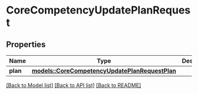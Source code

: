 # CoreCompetencyUpdatePlanRequest

## Properties

Name | Type | Description | Notes
------------ | ------------- | ------------- | -------------
**plan** | [**models::CoreCompetencyUpdatePlanRequestPlan**](core_competency_update_plan_request_plan.md) |  | 

[[Back to Model list]](../README.md#documentation-for-models) [[Back to API list]](../README.md#documentation-for-api-endpoints) [[Back to README]](../README.md)


